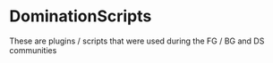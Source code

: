 # DominationScripts
These are plugins / scripts that were used during the FG / BG and DS communities

